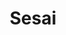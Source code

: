 ---
title: "Sesai"
title_bn: "সেসাই নদী"
description: "Sesai river starts from the Sosabil and ends at the Kalni river."
---